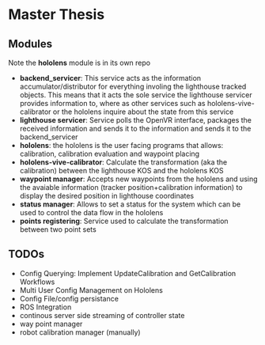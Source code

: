 # Master Thesis

## Modules

Note the **hololens** module is in its own repo

* **backend_servicer**: This service acts as the information accumulator/distributor for everything involing the lighthouse tracked objects. This means that it acts the sole service the lighthouse servicer provides information to, where as other services such as hololens-vive-calibrator or the hololens inquire about the state from this service
* **lighthouse servicer**: Service polls the OpenVR interface, packages the received information and sends it to the information and sends it to the backend_servicer
* **hololens**: the hololens is the user facing programs that allows: calibration, calibration evaluation and waypoint placing 
* **hololens-vive-calibrator**: Calculate the transformation (aka the calibration) between the lighthouse KOS and the hololens KOS
* **waypoint manager**: Accepts new waypoints from the hololens and using the avaiable information (tracker position+calibration information) to display the desired position in lighthouse coordinates
* **status manager**: Allows to set a status for the system which can be used to control the data flow in the hololens
* **points registering**: Service used to calculate the transformation between two point sets
  
## TODOs

* Config Querying: Implement UpdateCalibration and GetCalibration Workflows
* Multi User Config Management on Hololens
* Config File/config persistance 
* ROS Integration
* continous server side streaming of controller state
* way point manager
* robot calibration manager (manually)